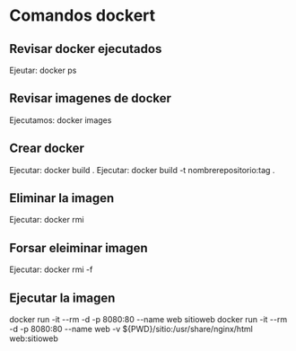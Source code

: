 # Comandos dockert

## Revisar docker ejecutados
Ejeutar: docker ps

## Revisar imagenes de docker
Ejecutamos: docker images

## Crear docker
Ejecutar: docker build .
Ejecutar: docker build -t nombrerepositorio:tag .

## Eliminar la imagen
Ejecutar: docker rmi <ID imagen>

## Forsar eleiminar imagen
Ejecutar: docker rmi -f <ID imagen>


## Ejecutar la imagen
docker run -it --rm -d -p 8080:80 --name web sitioweb
docker run -it --rm -d -p 8080:80 --name web -v ${PWD}/sitio:/usr/share/nginx/html web:sitioweb
